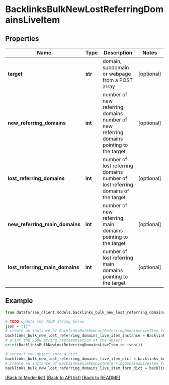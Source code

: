 # BacklinksBulkNewLostReferringDomainsLiveItem


## Properties

Name | Type | Description | Notes
------------ | ------------- | ------------- | -------------
**target** | **str** | domain, subdomain or webpage from a POST array | [optional] 
**new_referring_domains** | **int** | number of new referring domains number of new referring domains pointing to the target | [optional] 
**lost_referring_domains** | **int** | number of lost referring domains number of lost referring domains of the target | [optional] 
**new_referring_main_domains** | **int** | number of new referring main domains pointing to the target | [optional] 
**lost_referring_main_domains** | **int** | number of lost referring main domains pointing to the target | [optional] 

## Example

```python
from dataforseo_client.models.backlinks_bulk_new_lost_referring_domains_live_item import BacklinksBulkNewLostReferringDomainsLiveItem

# TODO update the JSON string below
json = "{}"
# create an instance of BacklinksBulkNewLostReferringDomainsLiveItem from a JSON string
backlinks_bulk_new_lost_referring_domains_live_item_instance = BacklinksBulkNewLostReferringDomainsLiveItem.from_json(json)
# print the JSON string representation of the object
print(BacklinksBulkNewLostReferringDomainsLiveItem.to_json())

# convert the object into a dict
backlinks_bulk_new_lost_referring_domains_live_item_dict = backlinks_bulk_new_lost_referring_domains_live_item_instance.to_dict()
# create an instance of BacklinksBulkNewLostReferringDomainsLiveItem from a dict
backlinks_bulk_new_lost_referring_domains_live_item_form_dict = backlinks_bulk_new_lost_referring_domains_live_item.from_dict(backlinks_bulk_new_lost_referring_domains_live_item_dict)
```
[[Back to Model list]](../README.md#documentation-for-models) [[Back to API list]](../README.md#documentation-for-api-endpoints) [[Back to README]](../README.md)


